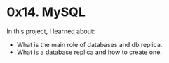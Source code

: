 # 0x14. MySQL

In this project, I learned about:
- What is the main role of databases and db replica.
- What is a database replica and how to create one.


